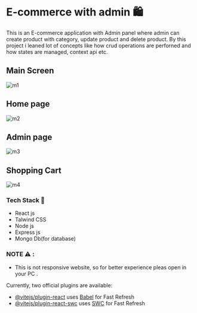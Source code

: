 # E-commerce with admin 🛍️

This is an E-commerce application with Admin panel where admin can create product with category, update product and delete product. By this project i leaned lot of concepts like how crud operations are perforned and how states are managed, context api etc. 


## Main Screen
![m1](https://github.com/Ck07860786/MERN-E_COMMERCE/assets/115991360/04472365-b083-4d6d-9b58-e9a64ecf957b)
## Home page
![m2](https://github.com/Ck07860786/MERN-E_COMMERCE/assets/115991360/5fd533d7-31bf-4bca-9562-08315a7420b7)

## Admin page
![m3](https://github.com/Ck07860786/MERN-E_COMMERCE/assets/115991360/9c388f15-207c-4b00-88f3-72bcb0b25b6d)

## Shopping Cart
![m4](https://github.com/Ck07860786/MERN-E_COMMERCE/assets/115991360/611aee16-7cd2-464e-87fa-cdb0653e7aae)

### Tech Stack 🚀
- React js
- Talwind CSS
- Node js
- Express js
- Mongo Db(for database)
  
### NOTE ⚠ : 
- This is not responsive website, so for better experience pleas open in your PC .


Currently, two official plugins are available:

- [@vitejs/plugin-react](https://github.com/vitejs/vite-plugin-react/blob/main/packages/plugin-react/README.md) uses [Babel](https://babeljs.io/) for Fast Refresh
- [@vitejs/plugin-react-swc](https://github.com/vitejs/vite-plugin-react-swc) uses [SWC](https://swc.rs/) for Fast Refresh
